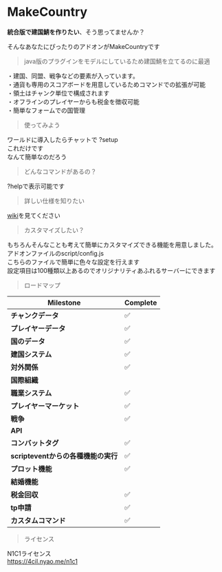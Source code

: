 # MakeCountry

**統合版で建国鯖を作りたい**、そう思ってませんか？  

そんなあなたにぴったりのアドオンがMakeCountryです  

> java版のプラグインをモデルにしているため建国鯖を立てるのに最適
  
・建国、同盟、戦争などの要素が入っています。  
・通貨も専用のスコアボードを用意しているためコマンドでの拡張が可能  
・領土はチャンク単位で構成されます  
・オフラインのプレイヤーからも税金を徴収可能  
・簡単なフォームでの国管理  
  
> 使ってみよう

ワールドに導入したらチャットで ?setup  
これだけです  
なんて簡単なのだろう

> どんなコマンドがあるの？
  
?helpで表示可能です  
  
> 詳しい仕様を知りたい  
  
[wiki](https://github.com/karonyt/MakeCountry/wiki)を見てください  
  
> カスタマイズしたい？

もちろんそんなことも考えて簡単にカスタマイズできる機能を用意しました。  
アドオンファイルのscript/config.js  
こちらのファイルで簡単に色々な設定を行えます  
設定項目は100種類以上あるのでオリジナリティあふれるサーバーにできます  

> ロードマップ  
  
| Milestone                                | Complete |
|------------------------------------------|----------|
| **チャンクデータ**                     | ✅ |
| **プレイヤーデータ**                    | ✅ |
| **国のデータ**                 | ✅ |
| **建国システム**                      | ✅ |
| **対外関係**             | ✅ |
| **国際組織**                |  |
| **職業システム**              | ✅ |
| **プレイヤーマーケット**    | ✅ |
| **戦争** | ✅ |
| **API**        |  |
| **コンバットタグ**        | ✅ |
| **scripteventからの各種機能の実行**        | ✅ |
| **プロット機能**        | ✅ |
| **結婚機能**        |  |
| **税金回収**        | ✅ |
| **tp申請**        | ✅ |
| **カスタムコマンド**        | ✅ |

> ライセンス
  
N1C1ライセンス  
https://4cil.nyao.me/n1c1
